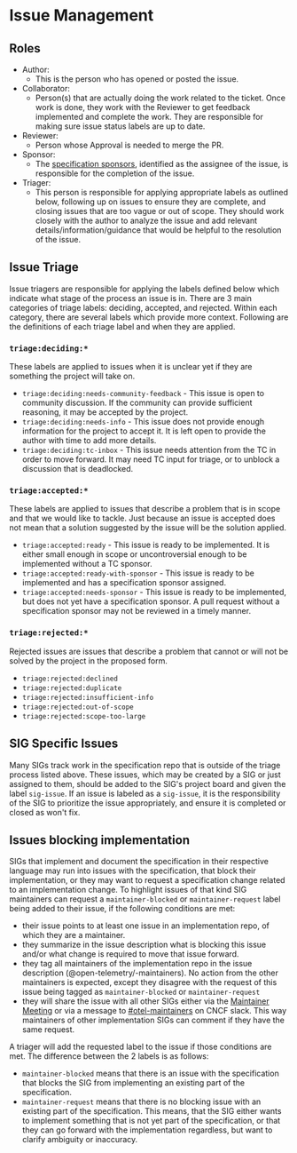 # Issue Management

## Roles

- Author:
  - This is the person who has opened or posted the issue.
- Collaborator:
  - Person(s) that are actually doing the work related to the ticket. Once work is done,
    they work with the Reviewer to get feedback implemented and complete the work. They
    are responsible for making sure issue status labels are up to date.
- Reviewer:
  - Person whose Approval is needed to merge the PR.
- Sponsor:
  - The [specification sponsors](https://github.com/open-telemetry/community/blob/main/community-membership.md#specification-sponsor), identified as the assignee of the issue, is responsible for the completion of the issue.
- Triager:
  - This person is responsible for applying appropriate labels as outlined below,
    following up on issues to ensure they are complete,
    and closing issues that are too vague or out of scope.
    They should work closely with the author to analyze the issue and add relevant
    details/information/guidance that would be helpful to the resolution of the issue.

## Issue Triage

Issue triagers are responsible for applying the labels defined below which indicate
what stage of the process an issue is in. There are 3 main categories of triage labels:
deciding, accepted, and rejected. Within each category, there are several labels
which provide more context. Following are the definitions of each triage label and when they are applied.

### `triage:deciding:*`

These labels are applied to issues when it is unclear yet if they are something the project will take on.

* `triage:deciding:needs-community-feedback` - This issue is open to community discussion. If the community can provide sufficient reasoning, it may be accepted by the project.
* `triage:deciding:needs-info` - This issue does not provide enough information for the project to accept it. It is left open to provide the author with time to add more details.
* `triage:deciding:tc-inbox` - This issue needs attention from the TC in order to move forward. It may need TC input for triage, or to unblock a discussion that is deadlocked.

### `triage:accepted:*`

These labels are applied to issues that describe a problem that is in scope and that we would like to tackle.
Just because an issue is accepted does not mean that a solution suggested by the issue will be the solution applied.

* `triage:accepted:ready` - This issue is ready to be implemented. It is either small enough in scope or uncontroversial enough to be implemented without a TC sponsor.
* `triage:accepted:ready-with-sponsor` - This issue is ready to be implemented and has a specification sponsor assigned.
* `triage:accepted:needs-sponsor` - This issue is ready to be implemented, but does not yet have a specification sponsor. A pull request without a specification sponsor may not be reviewed in a timely manner.

### `triage:rejected:*`

Rejected issues are issues that describe a problem that cannot or will not be solved by the project in the proposed form.

* `triage:rejected:declined`
* `triage:rejected:duplicate`
* `triage:rejected:insufficient-info`
* `triage:rejected:out-of-scope`
* `triage:rejected:scope-too-large`

## SIG Specific Issues

Many SIGs track work in the specification repo that is outside of the triage process listed above.
These issues, which may be created by a SIG or just assigned to them, should be added to the SIG's project board and given the label `sig-issue`.
If an issue is labeled as a `sig-issue`, it is the responsibility of the SIG to prioritize
the issue appropriately, and ensure it is completed or closed as won't fix.

## Issues blocking implementation

SIGs that implement and document the specification in their respective language may run into issues with the specification,
that block their implementation, or they may want to request a specification change related to an implementation change. To
highlight issues of that kind SIG maintainers can request a `maintainer-blocked` or `maintainer-request` label being added
to their issue, if the following conditions are met:

* their issue points to at least one issue in an implementation repo, of which they are a maintainer.
* they summarize in the issue description what is blocking this issue and/or what change is required to move that issue forward.
* they tag all maintainers of the implementation repo in the issue description (@open-telemetry/<sig>-maintainers). No action from the other maintainers is expected, except they disagree with
  the request of this issue being tagged as `maintainer-blocked` or `maintainer-request`
* they will share the issue with all other SIGs either via the [Maintainer Meeting](https://github.com/open-telemetry/community?tab=readme-ov-file#cross-cutting-sigs) or via a message to [#otel-maintainers](https://cloud-native.slack.com/archives/C01NJ7V1KRC) on CNCF slack. This way maintainers of other implementation SIGs can comment if they have the same request.

A triager will add the requested label to the issue if those conditions are met. The difference between the 2 labels is as follows:

- `maintainer-blocked` means that there is an issue with the specification that blocks the SIG from implementing an existing part of the specification.
- `maintainer-request` means that there is no blocking issue with an existing part of the specification. This means, that the SIG either wants to implement something that is not yet part of the specification, or that they can go forward with the implementation regardless, but want to clarify ambiguity or inaccuracy.
